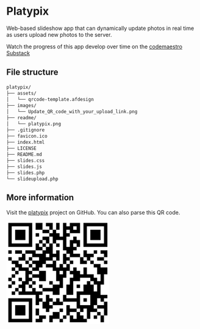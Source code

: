 # Platypix

Web-based slideshow app that can dynamically update photos in real time as users upload new photos to the server.

Watch the progress of this app develop over time on the [codemaestro Substack](https://open.substack.com/pub/codemaestro/p/doing-a-thing-platypix-slideshow)

## File structure

```text
platypix/
├── assets/
│   └── qrcode-template.afdesign
├── images/
│   └── Update_QR_code_with_your_upload_link.png
├── readme/
│   └── platypix.png
├── .gitignore
├── favicon.ico
├── index.html
├── LICENSE
├── README.md
├── slides.css
├── slides.js
├── slides.php
└── slideupload.php
```

## More information

Visit the [platypix]() project on GitHub. You can also parse this QR code.

![QR code](./readme/platypix.png)
